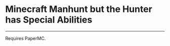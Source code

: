 # Minecraft Manhunt but the Hunter has Special Abilities
________________________________________________________
Requires PaperMC.
